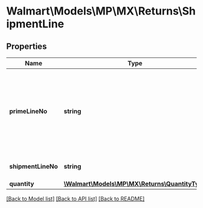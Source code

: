 # Walmart\Models\MP\MX\Returns\ShipmentLine

## Properties

Name | Type | Description | Notes
------------ | ------------- | ------------- | -------------
**primeLineNo** | **string** | The number to identify the associated order line for the shipment line. Example: 'primeLineNo=1 means the shipment line is associated with orderLine having primeLineNumber=1' | [optional]
**shipmentLineNo** | **string** | The unique number for the shipment line in a given shipment | [optional]
**quantity** | [**\Walmart\Models\MP\MX\Returns\QuantityType**](QuantityType.md) |  | [optional]


[[Back to Model list]](./) [[Back to API list]](../../../../../README.md#supported-apis) [[Back to README]](../../../../../README.md)
